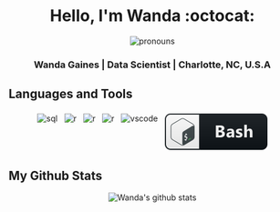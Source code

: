 <link rel="stylesheet" type="text/css" media="all" href="./styles/style.css" />

<div align=center>

<h1>Hello, I'm Wanda :octocat:</h1>

</div>

<div align=center><img src="/pics/sheher.svg" alt="pronouns"></div>

<h3 align=center>Wanda Gaines | Data Scientist | Charlotte, NC, U.S.A</h3>

<!-- Languages and Tools > -->
## Languages and Tools 

<p align="center">
  <!-- Icons accedited to https://github.com/MikeCodesDotNET/ColoredBadges . Please follow Mike! -->
  <img src="/pics/SQL.svg" alt="sql" style="vertical-align:top; margin:4px"> 
  <img src="/pics/r.svg" alt="r" style="vertical-align:top; margin:4px">
  <img src="/pics/office 365.svg" alt="r" style="vertical-align:top; margin:4px"> 
  <img src="/pics/google cloud platform.svg" alt="r" style="vertical-align:top; margin:4px"> 
  <img src="/pics/vscode.svg" alt="vscode" style="vertical-align:top; margin:4px">
  <img src="/pics/bash.svg" alt="gitbash" style="vertical-align:top; margin:4px">

 
</p>

## My Github Stats
<div align=center>

![Wanda's github stats](https://github-readme-stats.vercel.app/api?username=wagaines&show_icons=true&theme=tokyonight)
</div>
